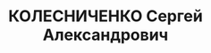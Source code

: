 ---
title: КОЛЕСНИЧЕНКО Сергей Александрович
description: "Род. в 1906, член ВКП(б). Редактор областной газеты \"Оренбургская коммуна\"\
  \ \n  Приговор: ВК ВС СССР, 28.01.1938 – ВМН. \n  Реабилитирован 05.09.1956"
---
